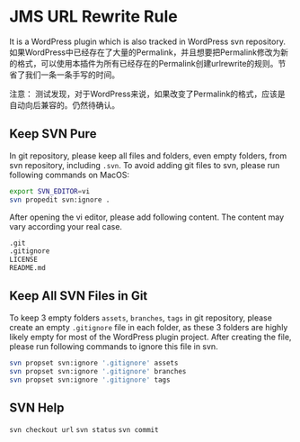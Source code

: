 # JMS URL Rewrite Rule

It is a WordPress plugin which is also tracked in WordPress svn repository.
如果WordPress中已经存在了大量的Permalink，并且想要把Permalink修改为新的格式，可以使用本插件为所有已经存在的Permalink创建urlrewrite的规则。节省了我们一条一条手写的时间。

注意：
测试发现，对于WordPress来说，如果改变了Permalink的格式，应该是自动向后兼容的。仍然待确认。

## Keep SVN Pure

In git repository, please keep all files and folders, even empty folders, from svn repository, including `.svn`. To avoid adding git files to svn, please run following commands on MacOS:

```bash
export SVN_EDITOR=vi
svn propedit svn:ignore .
```

After opening the vi editor, please add following content. The content may vary according your real case.

```bash
.git
.gitignore
LICENSE
README.md
```

## Keep All SVN Files in Git

To keep 3 empty folders `assets`, `branches`, `tags` in git repository, please create an empty `.gitignore` file in each folder, as these 3 folders are highly likely empty for most of the WordPress plugin project. After creating the file, please run following commands to ignore this file in svn.

```bash
svn propset svn:ignore '.gitignore' assets
svn propset svn:ignore '.gitignore' branches
svn propset svn:ignore '.gitignore' tags
```

## SVN Help

`svn checkout url`
`svn status`
`svn commit`